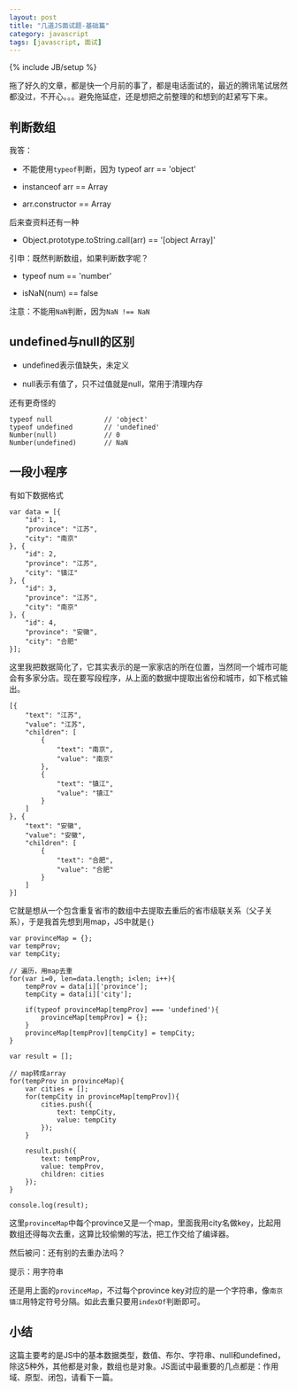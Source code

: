 ```yaml
---
layout: post
title: "几道JS面试题-基础篇"
category: javascript
tags: [javascript, 面试]
---
```

{% include JB/setup %}

拖了好久的文章，都是快一个月前的事了，都是电话面试的，最近的腾讯笔试居然都没过，不开心。。。避免拖延症，还是想把之前整理的和想到的赶紧写下来。

<!-- break -->

判断数组
----------
我答：

- 不能使用`typeof`判断，因为 typeof arr == 'object'

- instanceof arr == Array

- arr.constructor == Array

后来查资料还有一种

- Object.prototype.toString.call(arr) == '[object Array]'


引申：既然判断数组，如果判断数字呢？

- typeof num == 'number'

- isNaN(num) == false

注意：不能用`NaN`判断，因为`NaN !== NaN`



undefined与null的区别
-----------------------
- undefined表示值缺失，未定义

- null表示有值了，只不过值就是null，常用于清理内存

还有更奇怪的

    typeof null             // 'object'
    typeof undefined        // 'undefined'
    Number(null)            // 0
    Number(undefined)       // NaN



一段小程序
------------
有如下数据格式

    var data = [{
        "id": 1,
        "province": "江苏",
        "city": "南京"
    }, {
        "id": 2,
        "province": "江苏",
        "city": "镇江"
    }, {
        "id": 3,
        "province": "江苏",
        "city": "南京"
    }, {
        "id": 4,
        "province": "安徽",
        "city": "合肥"
    }];

这里我把数据简化了，它其实表示的是一家家店的所在位置，当然同一个城市可能会有多家分店。现在要写段程序，从上面的数据中提取出省份和城市，如下格式输出。

    [{
        "text": "江苏",
        "value": "江苏",
        "children": [
            {
                "text": "南京",
                "value": "南京"
            },
            {
                "text": "镇江",
                "value": "镇江"
            }
        ]
    }, {
        "text": "安徽",
        "value": "安徽",
        "children": [
            {
                "text": "合肥",
                "value": "合肥"
            }
        ]
    }]

它就是想从一个包含重复省市的数组中去提取去重后的省市级联关系（父子关系），于是我首先想到用map，JS中就是`{}`

    var provinceMap = {};
    var tempProv;
    var tempCity;

    // 遍历，用map去重
    for(var i=0, len=data.length; i<len; i++){
        tempProv = data[i]['province'];
        tempCity = data[i]['city'];

        if(typeof provinceMap[tempProv] === 'undefined'){
            provinceMap[tempProv] = {};
        }
        provinceMap[tempProv][tempCity] = tempCity;
    }

    var result = [];

    // map转成array
    for(tempProv in provinceMap){
        var cities = [];
        for(tempCity in provinceMap[tempProv]){
            cities.push({
                text: tempCity,
                value: tempCity
            });
        }

        result.push({
            text: tempProv,
            value: tempProv,
            children: cities
        });
    }

    console.log(result);

这里`provinceMap`中每个province又是一个map，里面我用city名做key，比起用数组还得每次去重，这算比较偷懒的写法，把工作交给了编译器。

然后被问：还有别的去重办法吗？

提示：用字符串

还是用上面的`provinceMap`，不过每个province key对应的是一个字符串，像`南京 镇江`用特定符号分隔。如此去重只要用`indexOf`判断即可。



小结
-------
这篇主要考的是JS中的基本数据类型，数值、布尔、字符串、null和undefined，除这5种外，其他都是对象，数组也是对象。JS面试中最重要的几点都是：作用域、原型、闭包，请看下一篇。
